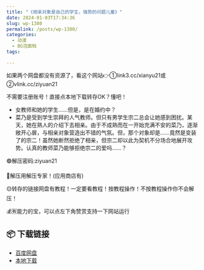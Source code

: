 ```yaml
---
title: "《相亲对象是自己的学生，强势的问题儿童》"
date: 2024-01-03T17:34:36
slug: wp-1380
permalink: /posts/wp-1380/
categories:
  - 动漫
  - BG泡面档
tags:

---
```


如果两个网盘都没有资源了，看这个网站👉①link3.cc/xianyu21或②vlink.cc/ziyuan21

不需要注册账号！直接点本地下载转存OK？懂吧！

*   女教师和她的学生……但是，是在婚约中？
*   菜乃是受到学生崇拜的人气教师。但只有男学生宗二总会让她感到困扰。某天，她在熟人的介绍下去相亲。由于不成熟而在一开始充满不安的菜乃，逐渐敞开心扉，与相亲对象营造出不错的气氛。但，那个对象却是……竟然是变装了的宗二！虽然她断然拒绝了相亲，但宗二却以此为契机不分场合地展开攻势。认真的教师菜乃能够拒绝宗二的爱吗……？

🟢解压密码:ziyuan21

🔵解压用解压专家！(应用商店有)

🟡转存的链接网盘有教程！一定要看教程！按教程操作！不按教程操作你不会解压！

💰🈶能力的宝，可以点左下角赞赏支持一下网站运行

## 📦 下载链接
- [百度网盘](https://blziyuan21.com/pay-download/1380?key=9d31b2fb42&down_id=0)
- [本地下载](https://blziyuan21.com/pay-download/1380?key=9d31b2fb42&down_id=1)

